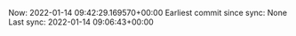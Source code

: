 Now: 2022-01-14 09:42:29.169570+00:00 Earliest commit since sync: None Last sync: 2022-01-14 09:06:43+00:00
